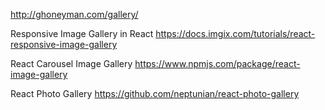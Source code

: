 http://ghoneyman.com/gallery/

Responsive Image Gallery in React
https://docs.imgix.com/tutorials/react-responsive-image-gallery

React Carousel Image Gallery
https://www.npmjs.com/package/react-image-gallery

React Photo Gallery
https://github.com/neptunian/react-photo-gallery


